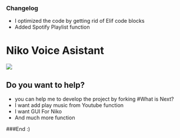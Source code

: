 ### Changelog
- I optimized the code by getting rid of Elif code blocks
- Added Spotify Playlist function

# Niko Voice Asistant

![](https://media.discordapp.net/attachments/1009568023289528511/1112100379618971678/9b7296b0-1c81-463f-a8ff-99952051a96f.jpeg?width=200&height=200)
## Do you want to help?
- you can help me to develop the project by forking
#What is Next?
- I want add play music from Youtube function
- I want GUI For Niko
- And much more function

###End
:)
